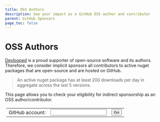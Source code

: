 ```yaml
---
title: OSS Authors
description: See your impact as a GitHub OSS author and contributor
parent: GitHub Sponsors
page_toc: false
---
```


<div id="spinner" class="spinner text-green-200" role="status"></div>

# OSS Authors

[Devlooped](https://devlooped.com) is a proud supporter of open-source software and its 
authors. Therefore, we consider implicit sponsors all contributors to active 
nuget packages that are open-source and are hosted on GitHub. 

> An active nuget package has at least 200 downloads per day in aggregate across the last 5 versions.

<p id="summary" style="font-style: italic; font-size: 85%;" class="hidden"></p>

This page allows you to check your eligibility for indirect sponsorship as an OSS author/contributor.

<div id="github">
    <table class="borderless" style="border-collapse: collapse; padding: 4px; min-width: unset;" markdown="0">
        <tr>
            <td class="borderless">GitHub account:</td>
            <td class="borderless">
                <input id="account" onblur="lookupAccount();" class="border">
            </td>
            <td class="borderless">
                <div>
                    <button class="btn btn-green" onclick="lookupAccount();">Go</button>
                </div>
            </td>
            <td class="borderless" style="display: none;" id="unsupported">
                ⚠️ Account is not eligible as OSS author
            </td>
            <td class="borderless" style="display: none;" id="supported">
                ✅ Account is eligible as OSS author
            </td>
        </tr>
    </table>
</div>

<p id="error" class="no-before" />

<div id="data"></div>

<script src="{{ '/assets/js/oss.js' | relative_url }}"></script>
